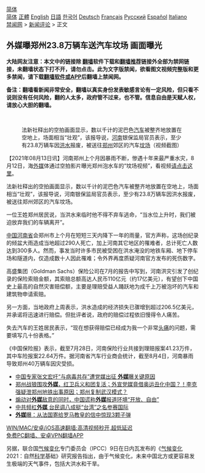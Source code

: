  <!-- 面包屑导航 --> <div class="breadcrumb"><!-- GTranslate: https://gtranslate.io/ -->  <div class="switcher notranslate">  <div class="selected">  <a href="#" onclick="return false;"> 简体</a>  </div>  <div class="option">  <a href="https://www.bannedbook.org" onclick="doGTranslate('zh-CN|zh-CN');jQuery('div.switcher div.selected a').html(jQuery(this).html());return false;" title="简体中文" class="nturl selected"> 简体</a>  <a href="https://www.bannedbook.org/zh-tw/" onclick="doGTranslate('zh-CN|zh-TW');jQuery('div.switcher div.selected a').html(jQuery(this).html());return false;" title="繁體中文" class="nturl"> 正體</a>  <a href="https://www.bannedbook.org/en/" onclick="doGTranslate('zh-CN|en');jQuery('div.switcher div.selected a').html(jQuery(this).html());return false;" title="English" class="nturl"> English</a>  <a href="https://www.bannedbook.org/ja/" onclick="doGTranslate('zh-CN|ja');jQuery('div.switcher div.selected a').html(jQuery(this).html());return false;" title="日本語" class="nturl"> 日語</a>  <a href="https://www.bannedbook.org/ko/" onclick="doGTranslate('zh-CN|ko');jQuery('div.switcher div.selected a').html(jQuery(this).html());return false;" title="한국어" class="nturl"> 한국어</a>  <a href="https://www.bannedbook.org/de/" onclick="doGTranslate('zh-CN|de');jQuery('div.switcher div.selected a').html(jQuery(this).html());return false;" title="Deutsch" class="nturl"> Deutsch</a>  <a href="https://www.bannedbook.org/fr/" onclick="doGTranslate('zh-CN|fr');jQuery('div.switcher div.selected a').html(jQuery(this).html());return false;" title="Français" class="nturl"> Français</a>  <a href="https://www.bannedbook.org/ru/" onclick="doGTranslate('zh-CN|ru');jQuery('div.switcher div.selected a').html(jQuery(this).html());return false;" title="Русский" class="nturl"> Русский</a>  <a href="https://www.bannedbook.org/es/" onclick="doGTranslate('zh-CN|es');jQuery('div.switcher div.selected a').html(jQuery(this).html());return false;" title="Español" class="nturl"> Español</a>  <a href="https://www.bannedbook.org/it/" onclick="doGTranslate('zh-CN|it');jQuery('div.switcher div.selected a').html(jQuery(this).html());return false;" title="Italiano" class="nturl"> Italiano</a>  </div>  </div>      <div class='breadcrumb-sub'><!-- Breadcrumb NavXT 6.3.0 --> <a href="https://www.bannedbook.org/" class="home">禁闻网</a> &gt; <a href="https://www.bannedbook.org/bnews/comments/" class="category">新闻评论</a> &gt; 正文</div></div><h2>外媒曝郑州23.8万辆车送汽车坟场 画面曝光</h2> <p class="notice"><b>大陆网友注意：本文中的链接除 <a href="https://github.com/bannedbook/fanqiang" >翻墙</a>软件下载和<a href="https://github.com/killgcd/justmysocks/blob/master/README.md">翻墙推荐</a>链接外全部为禁网链接，未翻墙状态下打不开，请勿点击。此为文字版禁闻，欲看图文视频完整版和更多禁闻，请下载<a href="https://github.com/bannedbook/fanqiang">翻墙软件或APP</a>后翻墙上禁闻网。</p><p>备注：翻墙看新闻非常安全，翻墙以真实身份发表敏感言论有一定风险，但只看不说则没有任何风险，翻的人太多，政府管不过来，也不管。信息自由是天赋人权，请放心大胆的翻墙。</b></p>  <div class="entry"> <br /> <figure><a href="https://i2.wp.com/upload-images-bucket-v64rleca837do.s3.eu-west-1.amazonaws.com/wp-content/uploads/2021/08/13023503/Screen-Shot-2021-08-12-at-22.19.50.png?fit=956%2C492&#038;ssl=1" data-caption="法新社释出的空拍画面显示，数以千计的泥巴色汽车被整齐地放置在空地上，场面相当“壮观”，该报导说，河南银保监局官员表示，至少有23.8万辆车因洪水报废，被送往郑州郊区的汽车坟场（视频截图）"></a><figcaption class="wp-caption-text">法新社释出的空拍画面显示，数以千计的泥巴色<a href="https://www.bannedbook.org/bnews/tag/%e6%b1%bd%e8%bd%a6/" class="st_tag internal_tag" rel="tag" title="标签 汽车 下的日志">汽车</a>被整齐地放置在空地上，场面相当“壮观”，该报导说，<a href="https://www.bannedbook.org/bnews/tag/%e6%b2%b3%e5%8d%97/" class="st_tag internal_tag" rel="tag" title="标签 河南 下的日志">河南</a>银保监局官员表示，至少有23.8万辆车因<a href="https://www.bannedbook.org/bnews/tag/%e6%b4%aa%e6%b0%b4/" class="st_tag internal_tag" rel="tag" title="标签 洪水 下的日志">洪水</a>报废，被送往<a href="https://www.bannedbook.org/bnews/tag/%e9%83%91%e5%b7%9e/" class="st_tag internal_tag" rel="tag" title="标签 郑州 下的日志">郑州</a>郊区的汽车<a href="https://www.bannedbook.org/bnews/tag/%E5%9D%9F%E5%9C%BA/" class="st_tag internal_tag" rel="tag" title="标签 坟场 下的日志">坟场</a>（视频截图）</figcaption></figure> <p>【2021年08月13日讯】河南郑州上个月因暴雨不断，惨遇十年来最严重水灾，8月12日，海<a href="https://www.bannedbook.org/bnews/tag/%e5%a4%96%e5%aa%92/" class="st_tag internal_tag" rel="tag" title="标签 外媒 下的日志">外媒</a>体通过空拍影片曝光郑州泡水车的“坟场视频”，看视频<a href="https://twitter.com/AFP/status/1425717366533414916">请点击这里</a>。</p> <p>法新社释出的空拍画面显示，数以千计的泥巴色汽车被整齐地放置在空地上，场面相当“壮观”，该报导说，河南银保监局官员表示，至少有23.8万辆车因洪水报废，被送往郑州郊区的汽车坟场。</p>  <p>一位王姓郑州居民说，当洪水来临时他不得不弃车逃命，“当水位上升时，我们被迫放弃我们的车辆离开”。</p> <p><span class='wp_keywordlink_affiliate'><a href="https://www.bannedbook.org/" title="中国" target="_blank">中国</a></span><a href="https://www.bannedbook.org/bnews/tag/%e6%b2%b3%e5%8d%97%e7%9c%81/" class="st_tag internal_tag" rel="tag" title="标签 河南省 下的日志">河南省</a>会郑州市上个月在短短三天内降下一年的雨量，官方声称，这场创纪录的倾盆大雨造成当地超过290人死亡，加上河南其它地区的罹难者，总计死亡人数达到300多人。然而，事发当时许多市民被受困在洪水淹没的地铁车厢、地下停车场和隧道内，仅造成数十人因此罹难；令外界再度质疑河南官方发布的死伤数字。</p>  <p>高盛集团（Goldman Sachs）保险公司在7月的报告中写到，河南洪灾引发了创纪录的保险索赔金额，其索赔总额高达人民币110亿元（约17亿美元），有望创下中国史上最高的自然灾害赔偿额，主要是理赔受益人踊跃地为成千上万被泡坏的汽车和建筑物申请索赔。</p> <p>另一方面，当地政府上周表示，洪水造成的经济损失已骤增到超过206.5亿美元，并承诺将迅速进行赔偿。但批评者说，政府的赔偿过程依旧慢得令人痛苦。</p>  <p>失去汽车的王姓居民表示，“现在想获得赔偿已经成为我一个非常<a href="https://www.bannedbook.org/bnews/tag/%e5%a4%b4%e7%97%9b/" class="st_tag internal_tag" rel="tag" title="标签 头痛 下的日志">头痛</a>的问题，需要填写几十份表格。”</p> <p>《中国保险报》表示，截至7月28日，河南保险行业共接到理赔报案41.23万件，其中车险报案22.64万件。据河南省汽车行业商会统计，截至8月4日，河南暴雨导致郑州40万辆车因灾受损。</p>  <ul class='op-related-articles' title='相关阅读'> <li><a href='https://www.bannedbook.org/bnews/comments/20210812/1605163.html' target='_blank'>中国专家张文宏吁“与病毒共存”遭党媒出征 <b>外媒</b>曝关键原因</a></li> <li><a href='https://www.bannedbook.org/bnews/bannedvideo/20210812/1605140.html' target='_blank'>郑州战狼围攻<b>外媒</b>，红卫兵义和团复活；外宣党媒竟借奥运丑化中国？！李克强疑泄郑州地铁出事原因；郑州复制武汉模式？</a></li> <li><a href='https://www.bannedbook.org/bnews/headline/20210811/1604060.html' target='_blank'>煽动对<b>外媒</b>敌意的同时，中国谎称<b>外媒</b>报道环境“开放、自由”</a></li> <li><a href='https://www.bannedbook.org/bnews/taiwannews/20210810/1603914.html' target='_blank'>中共频杠<b>外媒</b> 台民调八成挺“台湾”之名参赛国际</a></li> <li><a href='https://www.bannedbook.org/bnews/baitai/20210810/1603619.html' target='_blank'><b>外媒</b>曝：从法国寄给罗马教皇的信中惊现3颗子弹</a></li> </ul> <p class="texttj"> <a href="https://github.com/bannedbook/fanqiang/wiki/V2ray%E6%9C%BA%E5%9C%BA" target="_blank">WIN/MAC/安卓/iOS高速翻墙:高清视频秒开,超低延迟</a><br/> <a href="https://github.com/bannedbook/fanqiang/wiki/%E7%A6%81%E9%97%BB%E7%BD%91%E5%AE%89%E5%8D%93%E7%BF%BB%E5%A2%99%E6%96%B0%E9%97%BBAPP" target="_blank">免费PC翻墙、安卓VPN翻墙APP</a></p><p>另据，联合国<span class='wp_keywordlink'><a href="https://www.bannedbook.org/bnews/ssgc/20180904/993719.html" title="《魔鬼在统治着我们的世界(23)：环保主义(上)》" target="_blank">气候变化</a></span>专门委员会（IPCC）9日在日内瓦发布的《<a href="https://www.bannedbook.org/bnews/tag/%E6%B0%94%E5%80%99%E5%8F%98%E5%8C%96/" class="st_tag internal_tag" rel="tag" title="标签 气候变化 下的日志">气候变化</a>2021：自然<span class='wp_keywordlink'><a href="https://www.bannedbook.org/forum11/topic309.html" title="禁片：“科学”的棍子" target="_blank">科学</a></span>基础》研究报告指出，由于气候变化，未来中国北方或更容易发生极端的天气事件，包括大洪水和干旱。</p><a name='sharetosocial'></a>  <div style="margin-bottom:5px;padding-bottom:5px;clear:both"> <div id="archive-pix-1" class="banner-ads"> <!-- AuctionX Display platform tag START --> <div id="26318x728x90x621x_ADSLOT2" clicktrack="%%CLICK_URL_ESC%%"></div> <!-- AuctionX Display platform tag END --> </div> <div id="archive-pix-2" class="banner-ads"> <!-- AuctionX Display platform tag START --> <div id="26315x300x250x621x_ADSLOT2" clicktrack="%%CLICK_URL_ESC%%"></div> <!-- AuctionX Display platform tag END --> </div> </div>  <div id="archive-pix-1" class="banner-ads"> <!-- AuctionX Display platform tag START --> <div id="26318x728x90x621x_ADSLOT3" clicktrack="%%CLICK_URL_ESC%%"></div> <!-- AuctionX Display platform tag END --> </div> </div><!--END ENTRY--> 